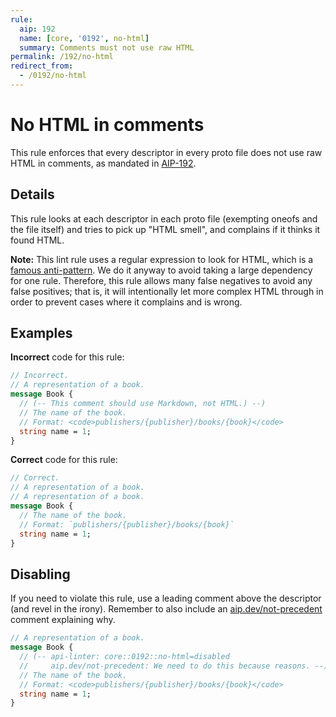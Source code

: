 ```yaml
---
rule:
  aip: 192
  name: [core, '0192', no-html]
  summary: Comments must not use raw HTML
permalink: /192/no-html
redirect_from:
  - /0192/no-html
---
```


# No HTML in comments

This rule enforces that every descriptor in every proto file does not use raw
HTML in comments, as mandated in [AIP-192][].

## Details

This rule looks at each descriptor in each proto file (exempting oneofs and the
file itself) and tries to pick up "HTML smell", and complains if it thinks it
found HTML.

**Note:** This lint rule uses a regular expression to look for HTML, which is a
[famous anti-pattern][]. We do it anyway to avoid taking a large dependency for
one rule. Therefore, this rule allows many false negatives to avoid any false
positives; that is, it will intentionally let more complex HTML through in
order to prevent cases where it complains and is wrong.

## Examples

**Incorrect** code for this rule:

```proto
// Incorrect.
// A representation of a book.
message Book {
  // (-- This comment should use Markdown, not HTML.) --)
  // The name of the book.
  // Format: <code>publishers/{publisher}/books/{book}</code>
  string name = 1;
}
```

**Correct** code for this rule:

```proto
// Correct.
// A representation of a book.
// A representation of a book.
message Book {
  // The name of the book.
  // Format: `publishers/{publisher}/books/{book}`
  string name = 1;
}
```

## Disabling

If you need to violate this rule, use a leading comment above the descriptor
(and revel in the irony). Remember to also include an [aip.dev/not-precedent][]
comment explaining why.

```proto
// A representation of a book.
message Book {
  // (-- api-linter: core::0192::no-html=disabled
  //     aip.dev/not-precedent: We need to do this because reasons. --)
  // The name of the book.
  // Format: <code>publishers/{publisher}/books/{book}</code>
  string name = 1;
}
```

[aip-192]: https://aip.dev/192
[aip.dev/not-precedent]: https://aip.dev/not-precedent
[famous anti-pattern]: https://stackoverflow.com/questions/1732348/
